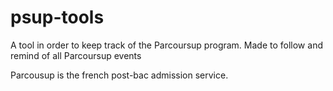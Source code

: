 # psup-tools
A tool in order to keep track of the Parcoursup program. Made to follow and remind of all Parcoursup events

Parcousup is the french post-bac admission service.